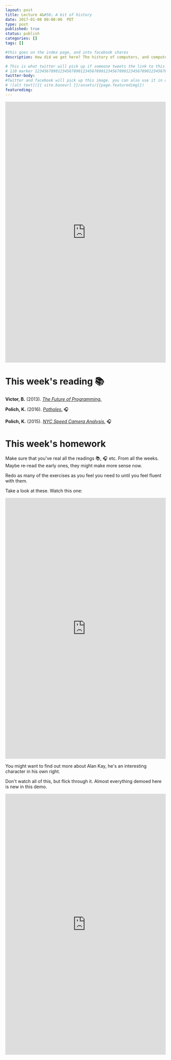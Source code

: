 ```yaml
---
layout: post
title: Lecture 4&#58; A bit of history
date: 2017-01-08 00:00:00  PDT
type: post
published: true
status: publish
categories: []
tags: []

#this goes on the index page, and into facebook shares
description: How did we get here? The history of computers, and computers in design, at high speed.

# This is what twitter will pick up if someone tweets the link to this page
# 110 marker 1234567890123456789012345678901234567890123456789012345678901234567890123456789012345678901234567890123456789
twitter-body:
#Twitter and facebook will pick up this image. you can also use it in a post with:
# ![alt text]({{ site.baseurl }}/assets/{{page.featuredimg}})
featuredimg:
---
```


<style>
  iframe {
      width: 100%;
      height: 820px;
      border: 0;
  }
</style>

<iframe src="https://docs.google.com/presentation/d/1sxdISE7V9tn_iAKFTHfeQ0cyOL0sQN-lpNZAdeMwvWY/embed?start=false&loop=false&delayms=3000" frameborder="0" allowfullscreen="true" mozallowfullscreen="true" webkitallowfullscreen="true"></iframe>

# This week's reading :books:

**Victor, B.** (2013). [_The Future of Programming._](http://worrydream.com/dbx)

**Polich, K.** (2016). [_Potholes._](http://dataskeptic.com/blog/episodes/2016/potholes) :headphones:

**Polich, K.** (2015). [_NYC Speed Camera Analysis._](http://dataskeptic.com/blog/episodes/2015/nyc-speed-camera-analysis) :headphones:


# This week's homework

Make sure that you've real all the readings :books:, :headphones: etc. From all the weeks. Maybe re-read the early ones, they might make more sense now.

Redo as many of the exercises as you feel you need to until you feel fluent with them.

Take a look at these. Watch this one:

<iframe width="560" height="315" src="https://www.youtube.com/embed/495nCzxM9PI" frameborder="0" allowfullscreen></iframe>

You might want to find out more about Alan Kay, he's an interesting character in his own right.

Don't watch all of this, but flick through it. Almost everything demoed here is new in this demo.

<iframe width="560" height="315" src="https://www.youtube.com/embed/yJDv-zdhzMY" frameborder="0" allowfullscreen></iframe>
